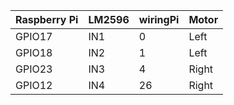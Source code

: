 | Raspberry Pi | LM2596 | wiringPi | Motor |
|--------------|--------|----------|-------|
| GPIO17       | IN1    | 0        | Left  |
| GPIO18       | IN2    | 1        | Left  |
| GPIO23       | IN3    | 4        | Right |
| GPIO12       | IN4    | 26       | Right |
